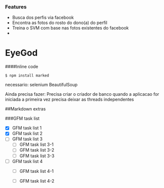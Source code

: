 ### Features

- Busca dos perfis via facebook
- Encontra as fotos do rosto do dono(a) do perfil
- Treina o SVM com base nas fotos existentes do facebook
- 

# EyeGod


####Inline code

`$ npm install marked`


necessario:
selenium
BeautifulSoup



Ainda precisa fazer:
Precisa criar o criador de banco quando a aplicacao for iniciada a primeira vez
precisa deixar as threads independentes


##Markdown extras

###GFM task list

- [x] GFM task list 1
- [x] GFM task list 2
- [ ] GFM task list 3
    - [ ] GFM task list 3-1
    - [ ] GFM task list 3-2
    - [ ] GFM task list 3-3
- [ ] GFM task list 4
    - [ ] GFM task list 4-1
    - [ ] GFM task list 4-2

